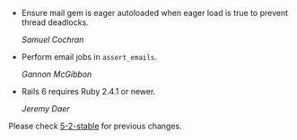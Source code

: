 *   Ensure mail gem is eager autoloaded when eager load is true to prevent thread deadlocks.

    *Samuel Cochran*

*   Perform email jobs in `assert_emails`.

    *Gannon McGibbon*

*   Rails 6 requires Ruby 2.4.1 or newer.

    *Jeremy Daer*


Please check [5-2-stable](https://github.com/rails/rails/blob/5-2-stable/actionmailer/CHANGELOG.md) for previous changes.
